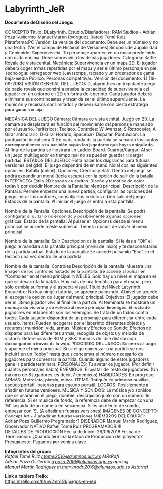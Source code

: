 # Labyrinth_JeR
**Documento de Diseño del Juego:**

CONCEPTO
Título: DLabyrinth. 
Estudio/Diseñadores:  RAM Studios - Adrián Poza Guillermo, Manuel Martín Rodríguez, Rafael Tomé Ruiz  
Plataforma:PC 
Versión: La versión del documento. Debe ser un número y no una fecha. (Ver el campo de Historial de Versiones) 
Sinopsis de Jugabilidad y Contenido: Supervivencia. Tu personaje aparece en un mapa predefinido con nada encima. Debe sobrevivir a los demás jugadores.
Categoría: Battle Royale de vista cenital. 
Mecánica: Supervivencia en un mapa 2D. El jugador deberá coger armas repartidas por el mapa y ser el último personaje en pie.
Tecnología: Navegador web (Javascript), teclado y un ordenador de gama baja-media
Público: Personas competitivas.
Versión del documento: 1.1 (19-09-2018)
VISIÓN GENERAL DEL JUEGO: DLabyrinth es un trepidante juego de battle royale que pondrá a prueba la capacidad de supervivencia del jugador en un entorno en 2D en forma de laberinto. Cada jugador deberá eliminar a sus contrincantes y tratar de ser el último superviviente. La munición y recursos son limitados y deben usarse con cierta estrategia para ganar ventaja.

MECÁNICA DEL JUEGO
Cámara: Cámara de vista cenital. Juego en 2D. La cámara se desplazará en función del movimiento del personaje manejado por el usuario.
Periféricos: Teclado.
Controles: W-Avanzar, S-Retroceder, A-Girar antihorario, D-Girar Horario, Spacebar- Disparar.
Puntuación: La puntuación inicial será 0. En cada ronda de la partida se sumarán los puntos correspondientes a tu posición según los jugadores que hayas aniquilado. Al final de la partida se mostrará un Ladder Board.
Guardar/Cargar: Al ser un juego multijugador en tiempo real no se pueden guardar ni cargar partidas.
ESTADOS DEL JUEGO:  (Falta hacer los diagramas para futuras versiones del gdd). El juego dispondrá de un menú inicial con las siguientes opciones: Batalla (online), Opciones, Créditos y Salir. Dentro del juego se podrá expandir un menú (tecla escape) con la opción de salir de la batalla.
INTERFACES: Estilo 2D basado en sprites. Diseño y temática de color todavía por decidir
Nombre de la Pantalla: Menú principal.
Descripción de la Pantalla: Permite empezar una nueva partida, configurar las opciones del juego, mirar los controles, consultar los créditos o bien salir del juego.
Estados de la pantalla: Al iniciar el juego se entra a esta pantalla. 

Nombre de la Pantalla: Opciones.
Descripción de la pantalla: Se podrá configurar si quitar o no el sonido y posiblemente algunas opciones gráficas.
Estado de la pantalla: Al pulsar en Opciones desde el menú principal se accede a este submenú. Tiene la opción de volver al menú principal.

Nombre de la pantalla: Salir
Descripción de la pantalla: Si le das a “Ok” el juego te mandará a la pantalla principal (menú de inicio) y te desconectaras de la partida actual.
Estado de la pantalla: Se accede pulsando “Esc” en el teclado una vez dentro de una partida.

Nombre de la pantalla: Controles
Descripción de la pantalla: Muestra una imagen de los controles.
Estado de la pantalla: Se accede al pulsar en “Controles” en el menú principal.
NIVELES: Solo hay un nivel, el mapa en el que se desarrolla la batalla. Hay más de una temática para el mapa, pero sólo cambia su forma y el aspecto visual.
Título del Nivel: Labyrinth.
Encuentro: No hay ningún tutorial, se aprende palmando. Al nivel se accede al escoger la opción de Jugar del menú principal.
Objetivos: El jugador debe ser el último jugador vivo al final de la partida. Al terminarla se mostrará un mensaje de victoria y se volverá al menú principal
Enemigos: El resto de jugadores en el laberinto son los enemigos. Se trata de un todos contra todos. Cada jugador dispondrá de un personaje para diferenciar entre cada usuario.
Items: Pueden recogerse por el laberinto diferentes objetos y recursos: munición, vida, armas.
Música y Efectos de Sonido: Efectos de disparos para las diferentes armas, recogida de objetos y melodía de victoria.
Referencias de BGM y SFX: Sonidos de libre distribución descargados a través de la web.
PROGRESO DEL JUEGO: Se entra al juego y aparece el menú principal. Si se elige comenzar una partida se nos incluirá en un “lobby” hasta que alcancemos el número necesario de jugadores para comenzar la partida. Cuando alguno de estos jugadores gane la partida terminará.
PERSONAJES: Tu avatar de jugador. (Por definir cuántos personajes habrá) 
ENEMIGOS: El avatar del resto de jugadores. (Un máximo de 8 jugadores, es decir, 7 enemigos)
HABILIDADES: En progreso
ARMAS: Metralleta, pistola, minas.
ITEMS: Botiquín de primeros auxilios, escudo portátil, baterías para escudo portátil.
LOGROS: Posiblemente a añadir en futuras versiones.
MÚSICA Y SONIDOS: La música y/o sonidos que se usarán en el juego, nombre, descripción junto con un número de referencia. Si es música de fondo, la referencia debe de empezar con una ‘M’ seguida de un número en secuencia. Si es un efecto de sonido, empezar con ‘S’. (A añadir en futuras versiones)
IMÁGENES DE CONCEPTO: Concept Art - A añadir en futuras versiones
MIEMBROS DEL EQUIPO: 
Adrián Poza Guillermo		Programador? DISEÑADOR
Manuel Martín Rodríguez, 		Observador 	NATIVO
Rafael Tomé Ruiz			PROGRAMADOR!!!!  
DETALLES DE PRODUCCIÓN
Fecha de Inicio: 26/09/2018
Fecha de Terminación: ¿Cuándo termina la etapa de Producción del proyecto?
Presupuesto: Pagamos por venir a clase.


**Integrantes del grupo:**  
*Rafael Tomé Ruiz   r.tome.2016@alumnos.urjc.es   MRxRafi  
Adrián Poza Guillermo   a.poza.2016@alumnos.urjc.es    apozag  
Manuel Martín Rodriguez   m.martinrodr.2016@alumnos.urjc.es    Astarhel*  
  
**Link al tablero Trello:**  
https://trello.com/b/uw2mn1GI/juegos-en-red
